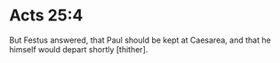 # Acts 25:4

But Festus answered, that Paul should be kept at Caesarea, and that he himself would depart shortly [thither].